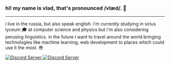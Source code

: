 ### hi! my name is vlad, that's pronounced /vlæd/. 👋

---

i live in the russia, but also speak english. i'm currently studying in sirius lyceum 🎓 at computer science and physics but i'm also considering perusing linguistics. in the future i want to travel around the world bringing technologies like machine learning, web development to places which could use it the most. 😎


<a href="https://discord.gg/GncvWvyQqt">
    <img src="https://discordapp.com/api/guilds/929312066957881354/widget.png?style=shield" alt="Discord Server">
</a>
<a href="https://yi6.ru/?ref=github">
    <img src="https://img.shields.io/badge/-yi6.ru-hotpink?style=flat&logo=Flask" alt="Discord Server">
</a>
